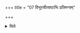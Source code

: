 +++
title = "07 विभूरसीत्यष्टाभिः प्रतिमन्त्रम्"

+++

<details><summary>थिते</summary>

विभूरसीत्यष्टाभिः प्रतिमन्त्रम् ७
</details>
